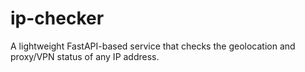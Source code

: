 # ip-checker
A lightweight FastAPI-based service that checks the geolocation and proxy/VPN status of any IP address.
